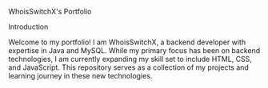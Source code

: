 WhoisSwitchX's Portfolio

Introduction

Welcome to my  portfolio! I am WhoisSwitchX, a backend developer with expertise in Java and MySQL. While my primary focus has been on backend technologies, I am currently expanding my skill set to include HTML, CSS, and JavaScript. This repository serves as a collection of my projects and learning journey in these new technologies.
